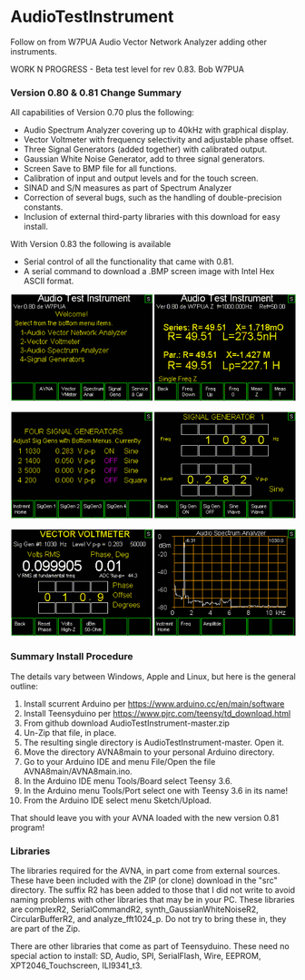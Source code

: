 # AudioTestInstrument
Follow on from W7PUA Audio Vector Network Analyzer adding other instruments.

WORK N PROGRESS -  Beta test level for rev 0.83.  Bob  W7PUA

### Version 0.80 & 0.81 Change Summary

All capabilities of Version 0.70 plus the following:

* Audio Spectrum Analyzer covering up to 40kHz with graphical display.
* Vector Voltmeter with frequency selectivity and adjustable phase offset.
* Three Signal Generators (added together)  with calibrated output.
* Gaussian White Noise Generator, add to three signal generators.
* Screen Save to BMP file for all functions.
* Calibration of input and output levels and for the touch screen.
* SINAD and S/N measures as part of Spectrum Analyzer
* Correction of several bugs, such as the handling of double-precision constants.
* Inclusion of external third-party libraries with this download for easy install.

With Version 0.83 the following is available
* Serial control of all the functionality that came with 0.81.
* A serial command to download a .BMP screen image with Intel Hex ASCII format.

![Control Screens, AVNA Test Instrument](/images/AVNA_2Scr1.gif)

![Signal Generator Screens, AVNA Test Instrument](/images/AVNA_2Scr2.gif)

![Vector Voltmeter and Spectrum Analyzer Screens, AVNA Test Instrument](/images/AVNA_2Scr3.gif)

### Summary Install Procedure
The details vary between Windows, Apple and Linux, but here is the general outline:
1. Install scurrent Arduino per https://www.arduino.cc/en/main/software
2. Install Teensyduino per https://www.pjrc.com/teensy/td_download.html
3. From github download AudioTestInstrument-master.zip
4. Un-Zip that file, in place.
5. The resulting single directory is AudioTestInstrument-master. Open it.
6. Move the directory AVNA8main to your personal Arduino directory.
7. Go to your Arduino IDE and menu File/Open the file AVNA8main/AVNA8main.ino.
8. In the Arduino IDE menu Tools/Board select Teensy 3.6.
9. In the Arduino menu Tools/Port select one with Teensy 3.6 in its name!
10. From the Arduino IDE select menu Sketch/Upload.

That should leave you with your AVNA loaded with the new version 0.81 program!

### Libraries 
The libraries required for the AVNA, in part come from external sources.
These have been included with the ZIP (or clone) download in the "src" directory.
The suffix R2 has been added to those that I did not write to avoid naming problems with
other libraries that may be in your PC.  These libraries are complexR2,
SerialCommandR2, synth_GaussianWhiteNoiseR2, CircularBufferR2, 
and analyze_fft1024_p.  Do not try to bring these in, they are part of the Zip.

There are other libraries that come as part of Teensyduino.  These need no
special action to install:  SD, Audio, SPI, SerialFlash, Wire, EEPROM,
XPT2046_Touchscreen, ILI9341_t3.
